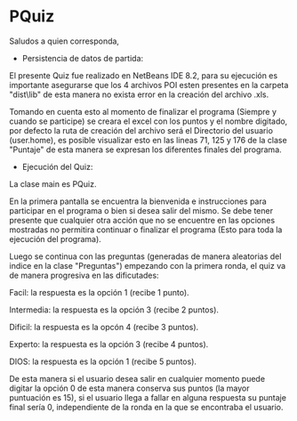 # PQuiz
 Saludos a quien corresponda,

 - Persistencia de datos de partida:

 El presente Quiz fue realizado en NetBeans IDE 8.2, para su ejecución es importante asegurarse que los 4 archivos POI esten presentes en la carpeta "dist\lib\" de esta manera no exista error en la creación del archivo .xls.
 
 Tomando en cuenta esto al momento de finalizar el programa (Siempre y cuando se participe) se creara el excel con los puntos y el nombre digitado, por defecto la ruta de creación del archivo será el Directorio del usuario (user.home), es posible visualizar esto en las lineas 71, 125 y 176 de la clase "Puntaje" de esta manera se expresan los diferentes finales del programa.

 - Ejecución del Quiz:

 La clase main es PQuiz.

 En la primera pantalla se encuentra la bienvenida e instrucciones para participar en el programa o bien si desea salir del mismo. Se debe tener presente que cualquier otra acción que no se encuentre en las opciones mostradas no permitira continuar o finalizar el programa (Esto para toda la ejecución del programa).

 Luego se continua con las preguntas (generadas de manera aleatorias del indice en la clase "Preguntas") empezando con la primera ronda, el quiz va de manera progresiva en las dificutades:

 Facil: la respuesta es la opción 1 (recibe 1 punto).

 Intermedia: la respuesta es la opción 3 (recibe 2 puntos).

 Dificil: la respuesta es la opcón 4 (recibe 3 puntos).

 Experto: la respuesta es la opción 3 (recibe 4 puntos).

 DIOS: la respuesta es la opción 1 (recibe 5 puntos).

 De esta manera si el usuario desea salir en cualquier momento puede digitar la opción 0 de esta manera conserva sus puntos (la mayor puntuación es 15), si el usuario llega a fallar en alguna respuesta su puntaje final sería 0, independiente de la ronda en la que se encontraba el usuario.



 

